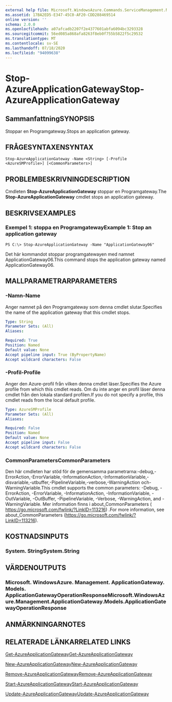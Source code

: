 ```yaml
---
external help file: Microsoft.WindowsAzure.Commands.ServiceManagement.Network.dll-Help.xml
ms.assetid: 17BA2ED5-E347-45C0-AF20-CDD288469514
online version: ''
schema: 2.0.0
ms.openlocfilehash: a07afcadb2207f2e4377601abfa6094bc3293328
ms.sourcegitcommit: 56ed085a868afa8263f8eb0f755b5822f5c29532
ms.translationtype: MT
ms.contentlocale: sv-SE
ms.lasthandoff: 07/18/2020
ms.locfileid: "94099638"
---
```

# <span data-ttu-id="708cc-101">Stop-AzureApplicationGateway</span><span class="sxs-lookup"><span data-stu-id="708cc-101">Stop-AzureApplicationGateway</span></span>

## <span data-ttu-id="708cc-102">Sammanfattning</span><span class="sxs-lookup"><span data-stu-id="708cc-102">SYNOPSIS</span></span>
<span data-ttu-id="708cc-103">Stoppar en Programgateway.</span><span class="sxs-lookup"><span data-stu-id="708cc-103">Stops an application gateway.</span></span>

## <span data-ttu-id="708cc-104">FRÅGESYNTAXEN</span><span class="sxs-lookup"><span data-stu-id="708cc-104">SYNTAX</span></span>

```
Stop-AzureApplicationGateway -Name <String> [-Profile <AzureSMProfile>] [<CommonParameters>]
```

## <span data-ttu-id="708cc-105">PROBLEMBESKRIVNING</span><span class="sxs-lookup"><span data-stu-id="708cc-105">DESCRIPTION</span></span>
<span data-ttu-id="708cc-106">Cmdleten **Stop-AzureApplicationGateway** stoppar en Programgateway.</span><span class="sxs-lookup"><span data-stu-id="708cc-106">The **Stop-AzureApplicationGateway** cmdlet stops an application gateway.</span></span>

## <span data-ttu-id="708cc-107">BESKRIVS</span><span class="sxs-lookup"><span data-stu-id="708cc-107">EXAMPLES</span></span>

### <span data-ttu-id="708cc-108">Exempel 1: stoppa en Programgateway</span><span class="sxs-lookup"><span data-stu-id="708cc-108">Example 1: Stop an application gateway</span></span>
```
PS C:\> Stop-AzureApplicationGateway -Name "ApplicationGateway06"
```

<span data-ttu-id="708cc-109">Det här kommandot stoppar programgatewayen med namnet ApplicationGateway06.</span><span class="sxs-lookup"><span data-stu-id="708cc-109">This command stops the application gateway named ApplicationGateway06.</span></span>

## <span data-ttu-id="708cc-110">MALLPARAMETRAR</span><span class="sxs-lookup"><span data-stu-id="708cc-110">PARAMETERS</span></span>

### <span data-ttu-id="708cc-111">-Namn</span><span class="sxs-lookup"><span data-stu-id="708cc-111">-Name</span></span>
<span data-ttu-id="708cc-112">Anger namnet på den Programgateway som denna cmdlet slutar.</span><span class="sxs-lookup"><span data-stu-id="708cc-112">Specifies the name of the application gateway that this cmdlet stops.</span></span>

```yaml
Type: String
Parameter Sets: (All)
Aliases: 

Required: True
Position: Named
Default value: None
Accept pipeline input: True (ByPropertyName)
Accept wildcard characters: False
```

### <span data-ttu-id="708cc-113">-Profil</span><span class="sxs-lookup"><span data-stu-id="708cc-113">-Profile</span></span>
<span data-ttu-id="708cc-114">Anger den Azure-profil från vilken denna cmdlet läser.</span><span class="sxs-lookup"><span data-stu-id="708cc-114">Specifies the Azure profile from which this cmdlet reads.</span></span>
<span data-ttu-id="708cc-115">Om du inte anger en profil läser denna cmdlet från den lokala standard profilen.</span><span class="sxs-lookup"><span data-stu-id="708cc-115">If you do not specify a profile, this cmdlet reads from the local default profile.</span></span>

```yaml
Type: AzureSMProfile
Parameter Sets: (All)
Aliases: 

Required: False
Position: Named
Default value: None
Accept pipeline input: False
Accept wildcard characters: False
```

### <span data-ttu-id="708cc-116">CommonParameters</span><span class="sxs-lookup"><span data-stu-id="708cc-116">CommonParameters</span></span>
<span data-ttu-id="708cc-117">Den här cmdleten har stöd för de gemensamma parametrarna:-debug,-ErrorAction,-ErrorVariable,-InformationAction,-InformationVariable,-disvariable,-utbuffer,-PipelineVariable,-verbose,-WarningAction och-WarningVariable.</span><span class="sxs-lookup"><span data-stu-id="708cc-117">This cmdlet supports the common parameters: -Debug, -ErrorAction, -ErrorVariable, -InformationAction, -InformationVariable, -OutVariable, -OutBuffer, -PipelineVariable, -Verbose, -WarningAction, and -WarningVariable.</span></span> <span data-ttu-id="708cc-118">Mer information finns i about_CommonParameters ( https://go.microsoft.com/fwlink/?LinkID=113216) .</span><span class="sxs-lookup"><span data-stu-id="708cc-118">For more information, see about_CommonParameters (https://go.microsoft.com/fwlink/?LinkID=113216).</span></span>

## <span data-ttu-id="708cc-119">KOSTNADS</span><span class="sxs-lookup"><span data-stu-id="708cc-119">INPUTS</span></span>

### <span data-ttu-id="708cc-120">System. String</span><span class="sxs-lookup"><span data-stu-id="708cc-120">System.String</span></span>

## <span data-ttu-id="708cc-121">VÄRDEN</span><span class="sxs-lookup"><span data-stu-id="708cc-121">OUTPUTS</span></span>

### <span data-ttu-id="708cc-122">Microsoft. WindowsAzure. Management. ApplicationGateway. Models. ApplicationGatewayOperationResponse</span><span class="sxs-lookup"><span data-stu-id="708cc-122">Microsoft.WindowsAzure.Management.ApplicationGateway.Models.ApplicationGatewayOperationResponse</span></span>

## <span data-ttu-id="708cc-123">ANMÄRKNINGAR</span><span class="sxs-lookup"><span data-stu-id="708cc-123">NOTES</span></span>

## <span data-ttu-id="708cc-124">RELATERADE LÄNKAR</span><span class="sxs-lookup"><span data-stu-id="708cc-124">RELATED LINKS</span></span>

[<span data-ttu-id="708cc-125">Get-AzureApplicationGateway</span><span class="sxs-lookup"><span data-stu-id="708cc-125">Get-AzureApplicationGateway</span></span>](./Get-AzureApplicationGateway.md)

[<span data-ttu-id="708cc-126">New-AzureApplicationGateway</span><span class="sxs-lookup"><span data-stu-id="708cc-126">New-AzureApplicationGateway</span></span>](./New-AzureApplicationGateway.md)

[<span data-ttu-id="708cc-127">Remove-AzureApplicationGateway</span><span class="sxs-lookup"><span data-stu-id="708cc-127">Remove-AzureApplicationGateway</span></span>](./Remove-AzureApplicationGateway.md)

[<span data-ttu-id="708cc-128">Start-AzureApplicationGateway</span><span class="sxs-lookup"><span data-stu-id="708cc-128">Start-AzureApplicationGateway</span></span>](./Start-AzureApplicationGateway.md)

[<span data-ttu-id="708cc-129">Update-AzureApplicationGateway</span><span class="sxs-lookup"><span data-stu-id="708cc-129">Update-AzureApplicationGateway</span></span>](./Update-AzureApplicationGateway.md)
